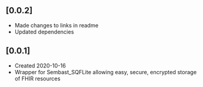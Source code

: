 ## [0.0.2]

* Made changes to links in readme
* Updated dependencies

## [0.0.1]

* Created 2020-10-16
* Wrapper for Sembast_SQFLite allowing easy, secure, encrypted storage of FHIR resources
